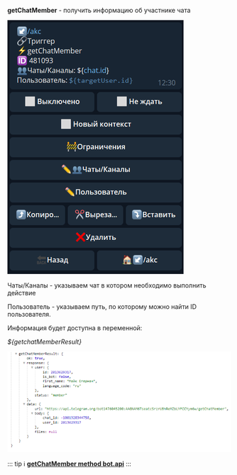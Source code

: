 
**getChatMember** - получить информацию об участнике чата

![](./1.png)

Чаты/Каналы - указываем чат в котором необходимо выполнить действие

Пользователь - указываем путь, по которому можно найти ID пользователя.

Информация будет доступна в переменной:

_${getchatMemberResult}_

![](./2.png)


::: tip ℹ️
[**getChatMember method bot.api**](https://core.telegram.org/bots/api#getchatmember)
:::





